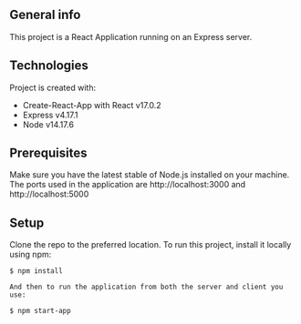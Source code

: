 ## General info
This project is a React Application running on an Express server.
	
## Technologies
Project is created with:
* Create-React-App with React v17.0.2
* Express v4.17.1
* Node v14.17.6

## Prerequisites
Make sure you have the latest stable of Node.js installed on your machine.
The ports used in the application are http://localhost:3000 and http://localhost:5000

## Setup
Clone the repo to the preferred location.
To run this project, install it locally using npm:
```
$ npm install

And then to run the application from both the server and client you use:

$ npm start-app
```
